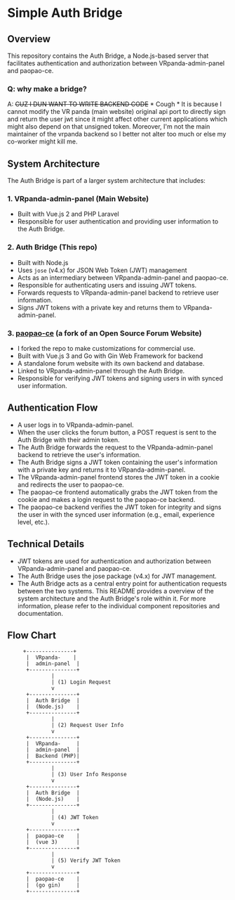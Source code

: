 
# Simple Auth Bridge 
## Overview

This repository contains the Auth Bridge, a Node.js-based server that facilitates authentication and authorization between VRpanda-admin-panel and paopao-ce.
### Q: why make a bridge?
A: ~~CUZ I DUN WANT TO WRITE BACKEND CODE~~  * Cough *  It is because I cannot modify the VR panda (main website) original api port to directly sign and return the user jwt since it might affect other current applications which might also depend on that unsigned token. Moreover, I'm not the main maintainer of the vrpanda backend so I better not alter too much or else my co-worker might kill me.

## System Architecture

The Auth Bridge is part of a larger system architecture that includes:

### 1. VRpanda-admin-panel (Main Website) 
* Built with Vue.js 2 and PHP Laravel
* Responsible for user authentication and providing user information to the Auth Bridge.
### 2. Auth Bridge (This repo)
* Built with Node.js
* Uses `jose` (v4.x) for JSON Web Token (JWT) management
* Acts as an intermediary between VRpanda-admin-panel and paopao-ce.
* Responsible for authenticating users and issuing JWT tokens.
* Forwards requests to VRpanda-admin-panel backend to retrieve user information.
* Signs JWT tokens with a private key and returns them to VRpanda-admin-panel.
### 3. [paopao-ce](https://github.com/waydxd/paopao-ce) (a fork of an Open Source Forum Website) 
* I forked the repo to make customizations for commercial use.
* Built with Vue.js 3 and Go with Gin Web Framework for backend
* A standalone forum website with its own backend and database.
* Linked to VRpanda-admin-panel through the Auth Bridge.
* Responsible for verifying JWT tokens and signing users in with synced user information.
## Authentication Flow
* A user logs in to VRpanda-admin-panel.
* When the user clicks the forum button, a POST request is sent to the Auth Bridge with their admin token.
* The Auth Bridge forwards the request to the VRpanda-admin-panel backend to retrieve the user's information.
* The Auth Bridge signs a JWT token containing the user's information with a private key and returns it to VRpanda-admin-panel.
* The VRpanda-admin-panel frontend stores the JWT token in a cookie and redirects the user to paopao-ce.
* The paopao-ce frontend automatically grabs the JWT token from the cookie and makes a login request to the paopao-ce backend.
* The paopao-ce backend verifies the JWT token for integrity and signs the user in with the synced user information (e.g., email, experience level, etc.).
## Technical Details
* JWT tokens are used for authentication and authorization between VRpanda-admin-panel and paopao-ce.
* The Auth Bridge uses the jose package (v4.x) for JWT management.
* The Auth Bridge acts as a central entry point for authentication requests between the two systems.
This README provides a overview of the system architecture and the Auth Bridge's role within it. For more information, please refer to the individual component repositories and documentation.

## Flow Chart
         +---------------+
          |  VRpanda-    |
          |  admin-panel  |
          +---------------+
                  |
                  | (1) Login Request
                  v
          +---------------+
          |  Auth Bridge  |
          |  (Node.js)    |
          +---------------+
                  |
                  | (2) Request User Info
                  v
          +---------------+
          |  VRpanda-     |
          |  admin-panel  |
          |  Backend (PHP)|
          +---------------+
                  |
                  | (3) User Info Response
                  v
          +---------------+
          |  Auth Bridge  |
          |  (Node.js)    |
          +---------------+
                  |
                  | (4) JWT Token
                  v
          +---------------+
          |  paopao-ce    |
          |  (vue 3)      |
          +---------------+
                  |
                  | (5) Verify JWT Token
                  v
          +---------------+
          |  paopao-ce    |
          |  (go gin)     |
          +---------------+

